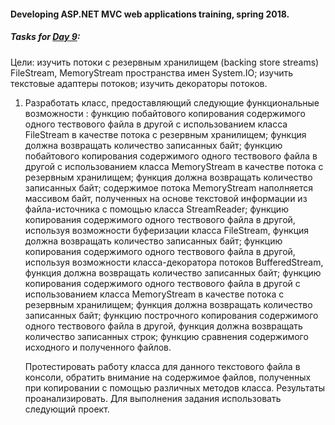 #### Developing ASP.NET MVC web applications training, spring 2018.

##### Tasks for [Day 9](https://github.com/AnzhelikaKravchuk/Training.-Spring-2018/tree/master/Day%209):

Цели:
 изучить потоки с резервным хранилищем (backing store streams) FileStream, MemoryStream пространства имен System.IO;
 изучить текстовые адаптеры потоков;
 изучить декораторы потоков.

1. Разработать класс, предоставляющий следующие функциональные возможности : 
   функцию побайтового копирования содержимого одного тествового файла в другой с использованием класса FileStream в качестве потока с резервным хранилищем; функция должна возвращать количество записанных байт;
   функцию побайтового копирования содержимого одного тествового файла в другой с использованием класса MemoryStream в качестве потока с резервным хранилищем; функция должна возвращать количество записанных байт; содержимое потока MemoryStream наполняется массивом байт, полученных на основе текстовой информации из файла-источника с помощью класса StreamReader;
   функцию копирования содержимого одного тествового файла в другой, используя возможности буферизации класса FileStream, функция должна возвращать количество записанных байт;
   функцию копирования содержимого одного тествового файла в другой, используя возможности класса-декоратора потоков BufferedStream, функция должна возвращать количество записанных байт;
   функцию копирования содержимого одного тествового файла в другой с использованием класса MemoryStream в качестве потока с резервным хранилищем; функция должна возвращать количество записанных байт;
   функцию построчного копирования содержимого одного тествового файла в другой, функция должна возвращать количество записанных строк;
   функцию сравнения содержимого исходного и полученного файлов.
   
   Протестировать работу класса для данного текстового файла в консоли, обратить внимание на содержимое файлов, полученных при копировании с помощью различных методов класса. Результаты проанализировать.
   Для выполнения задания использовать следующий проект.
